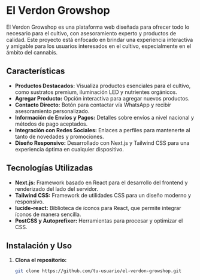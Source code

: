 # El Verdon Growshop

El Verdon Growshop es una plataforma web diseñada para ofrecer todo lo necesario para el cultivo, con asesoramiento experto y productos de calidad. Este proyecto está enfocado en brindar una experiencia interactiva y amigable para los usuarios interesados en el cultivo, especialmente en el ámbito del cannabis.

## Características

- **Productos Destacados:** Visualiza productos esenciales para el cultivo, como sustratos premium, iluminación LED y nutrientes orgánicos.
- **Agregar Producto:** Opción interactiva para agregar nuevos productos.
- **Contacto Directo:** Botón para contactar vía WhatsApp y recibir asesoramiento personalizado.
- **Información de Envíos y Pagos:** Detalles sobre envíos a nivel nacional y métodos de pago aceptados.
- **Integración con Redes Sociales:** Enlaces a perfiles para mantenerte al tanto de novedades y promociones.
- **Diseño Responsivo:** Desarrollado con Next.js y Tailwind CSS para una experiencia óptima en cualquier dispositivo.

## Tecnologías Utilizadas

- **Next.js:** Framework basado en React para el desarrollo del frontend y renderizado del lado del servidor.
- **Tailwind CSS:** Framework de utilidades CSS para un diseño moderno y responsivo.
- **lucide-react:** Biblioteca de íconos para React, que permite integrar íconos de manera sencilla.
- **PostCSS y Autoprefixer:** Herramientas para procesar y optimizar el CSS.

## Instalación y Uso

1. **Clona el repositorio:**
   ```sh
   git clone https://github.com/tu-usuario/el-verdon-growshop.git
